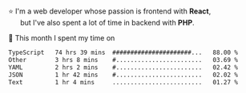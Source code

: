 ⭐ I'm a web developer whose passion is frontend with <b>React</b>,<br/>
&nbsp; &nbsp; &nbsp; but I've also spent a lot of time in backend with <b>PHP</b>.

📅 This month I spent my time on

<!--START_SECTION:waka-->

```txt
TypeScript   74 hrs 39 mins  ######################...   88.00 %
Other        3 hrs 8 mins    #........................   03.69 %
YAML         2 hrs 2 mins    #........................   02.42 %
JSON         1 hr 42 mins    #........................   02.02 %
Text         1 hr 4 mins     .........................   01.27 %
```

<!--END_SECTION:waka-->
